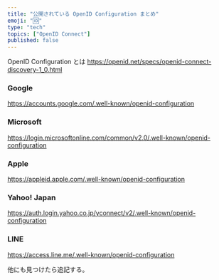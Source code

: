 ```yaml
---
title: "公開されている OpenID Configuration まとめ"
emoji: "🆔"
type: "tech"
topics: ["OpenID Connect"]
published: false
---
```


OpenID Configuration とは
https://openid.net/specs/openid-connect-discovery-1_0.html


###  Google
   
https://accounts.google.com/.well-known/openid-configuration

### Microsoft

https://login.microsoftonline.com/common/v2.0/.well-known/openid-configuration

### Apple

https://appleid.apple.com/.well-known/openid-configuration

### Yahoo! Japan

https://auth.login.yahoo.co.jp/yconnect/v2/.well-known/openid-configuration

### LINE

https://access.line.me/.well-known/openid-configuration

他にも見つけたら追記する。
